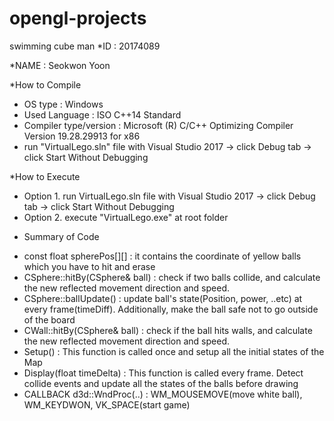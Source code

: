 # opengl-projects
swimming cube man
*ID : 20174089

*NAME : Seokwon Yoon

*How to Compile 
- OS type : Windows
- Used Language : ISO C++14 Standard
- Compiler type/version : Microsoft (R) C/C++ Optimizing Compiler Version 19.28.29913 for x86
- run "VirtualLego.sln" file with Visual Studio 2017 -> click Debug tab -> click Start Without Debugging

*How to Execute
- Option 1. run VirtualLego.sln file with Visual Studio 2017 -> click Debug tab -> click Start Without Debugging
- Option 2. execute "VirtualLego.exe" at root folder

* Summary of Code
- const float spherePos[][] : it contains the coordinate of yellow balls which you have to hit and erase
- CSphere::hitBy(CSphere& ball) : check if two balls collide, and calculate the new reflected movement direction and speed.
- CSphere::ballUpdate() : update ball's state(Position, power, ..etc) at every frame(timeDiff). Additionally, make the ball safe not to go outside of the board
- CWall::hitBy(CSphere& ball) : check if the ball hits walls, and calculate the new reflected movement direction and speed.
- Setup() : This function is called once and setup all the initial states of the Map
- Display(float timeDelta) : This function is called every frame. Detect collide events and update all the states of the balls before drawing
- CALLBACK d3d::WndProc(..) : WM_MOUSEMOVE(move white ball), WM_KEYDWON, VK_SPACE(start game)
